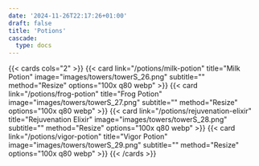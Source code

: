 ```yaml
---
date: '2024-11-26T22:17:26+01:00'
draft: false
title: 'Potions'
cascade:
  type: docs
---
```


{{< cards cols="2" >}}
  {{< card link="/potions/milk-potion" title="Milk Potion" image="images/towers/towerS_26.png" subtitle="" method="Resize" options="100x q80 webp" >}}
  {{< card link="/potions/frog-potion" title="Frog Potion" image="images/towers/towerS_27.png" subtitle="" method="Resize" options="100x q80 webp" >}}
  {{< card link="/potions/rejuvenation-elixir" title="Rejuvenation Elixir" image="images/towers/towerS_28.png" subtitle="" method="Resize" options="100x q80 webp" >}}
  {{< card link="/potions/vigor-potion" title="Vigor Potion" image="images/towers/towerS_29.png" subtitle="" method="Resize" options="100x q80 webp" >}}
{{< /cards >}}